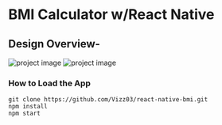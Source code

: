 

# BMI Calculator w/React Native


## Design Overview- 
![project image](https://oliver-gomes.github.io/images/github%20images/bmi-behance.png)
![project image](https://oliver-gomes.github.io/images/github%20images/bmi-prev.gif)


### How to Load the App
```
git clone https://github.com/Vizz03/react-native-bmi.git
npm install
npm start
```

